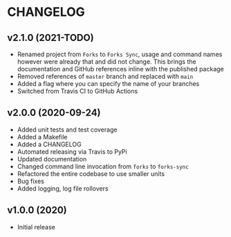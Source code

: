 # CHANGELOG

## v2.1.0 (2021-TODO)

* Renamed project from `Forks` to `Forks Sync`, usage and command names however were already that and did not change. This brings the documentation and GitHub references inline with the published package
* Removed references of `master` branch and replaced with `main`
* Added a flag where you can specify the name of your branches
* Switched from Travis CI to GitHub Actions

## v2.0.0 (2020-09-24)

* Added unit tests and test coverage
* Added a Makefile
* Added a CHANGELOG
* Automated releasing via Travis to PyPi
* Updated documentation
* Changed command line invocation from `forks` to `forks-sync`
* Refactored the entire codebase to use smaller units
* Bug fixes
* Added logging, log file rollovers

## v1.0.0 (2020)

* Initial release
